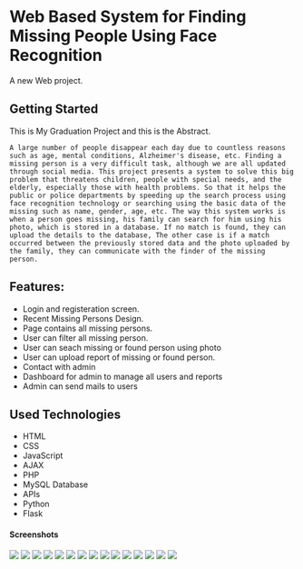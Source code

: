 # Web Based System for Finding Missing People Using Face Recognition

A new Web project.

## Getting Started

This is My Graduation Project and this is the Abstract.

`A large number of people disappear each day due to countless reasons such as age, mental conditions, Alzheimer's disease, etc. Finding a missing person is a very difficult task, although we are all updated through social media. This project presents a system to solve this big problem that threatens children, people with special needs, and the elderly, especially those with health problems. So that it helps the public or police departments by speeding up the search process using face recognition technology or searching using the basic data of the missing such as name, gender, age, etc.
The way this system works is when a person goes missing, his family can search for him using his photo, which is stored in a database. If no match is found, they can upload the details to the database, The other case is if a match occurred between the previously stored data and the photo uploaded by the family, they can communicate with the finder of the missing person.`

## Features:

- Login and registeration screen.
- Recent Missing Persons Design.
- Page contains all missing persons.
- User can filter all missing person.
- User can seach missing or found person using photo
- User can upload report of missing or found person.
- Contact with admin
- Dashboard for admin to manage all users and reports
- Admin can send mails to users

## Used Technologies

- HTML
- CSS
- JavaScript
- AJAX
- PHP
- MySQL Database
- APIs
- Python
- Flask

#### Screenshots

<img src="screenshots/Picture14.png"/>
<img src="screenshots/Picture15.png"/>
<img src="screenshots/Picture16.png"/>
<img src="screenshots/Picture1.png"/>
<img src="screenshots/Picture2.png"/>
<img src="screenshots/Picture3.png"/>
<img src="screenshots/Picture4.png"/>
<img src="screenshots/Picture5.png"/>
<img src="screenshots/Picture6.png"/>
<img src="screenshots/Picture7.png"/>
<img src="screenshots/Picture8.png"/>
<img src="screenshots/Picture9.png"/>
<img src="screenshots/Picture10.png"/>
<img src="screenshots/Picture11.png"/>
<img src="screenshots/Picture12.png"/>
